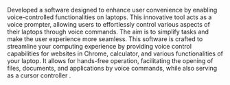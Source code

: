   Developed a software designed to enhance user convenience by enabling voice-controlled functionalities on laptops. This innovative tool acts as a voice prompter, allowing users to effortlessly control various aspects of their laptops through voice commands. The aim is to simplify tasks and make the user experience more seamless. This software is crafted to streamline your computing experience by providing voice control capabilities for websites in Chrome,  calculator, and various functionalities of your laptop. It allows for hands-free operation, facilitating the opening of files, documents, and applications by voice commands, while also serving as a cursor controller .
